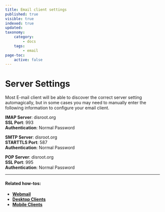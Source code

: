 ```yaml
---
title: Email client settings
published: true
visible: true
indexed: true
updated:
taxonomy:
    category:
        - docs
    tags:
        - email
page-toc:
    active: false
---
```


# Server Settings
Most E-mail client will be able to discover the correct server setting automagically, but in some cases you may need to manually enter the following information to configure your email client.

**IMAP Server**: disroot.org <br>
**SSL Port**: 993 <br>
**Authentication**: Normal Password

**SMTP Server**: disroot.org <br>
**STARTTLS Port**: 587 <br>
**Authentication**: Normal Password

**POP Server**: disroot.org <br>
**SSL Port**: 995 <br>
**Authentication**: Normal Password

---

#### Related how-tos:
- [**Webmail**](webmail)
- [**Desktop Clients**](clients/desktop)
- [**Mobile Clients**](clients/mobile)
